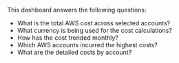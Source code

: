 This dashboard answers the following questions:

- What is the total AWS cost across selected accounts?
- What currency is being used for the cost calculations?
- How has the cost trended monthly?
- Which AWS accounts incurred the highest costs?
- What are the detailed costs by account?

